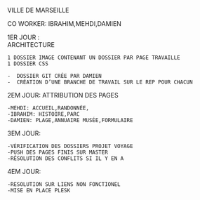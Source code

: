 VILLE DE MARSEILLE






CO WORKER:    IBRAHIM,MEHDI,DAMIEN


1ER JOUR :  
ARCHITECTURE

	1 DOSSIER IMAGE CONTENANT UN DOSSIER PAR PAGE TRAVAILLE
	1 DOSSIER CSS

	-  DOSSIER GIT CRÉE PAR DAMIEN
	-  CRÉATION D’UNE BRANCHE DE TRAVAIL SUR LE REP POUR CHACUN

2EM JOUR:
	ATTRIBUTION DES PAGES
	
	-MEHDI: ACCUEIL,RANDONNÉE,
	-IBRAHIM: HISTOIRE,PARC
	-DAMIEN: PLAGE,ANNUAIRE MUSÉE,FORMULAIRE

3EM JOUR: 

	-VÉRIFICATION DES DOSSIERS PROJET VOYAGE 
	-PUSH DES PAGES FINIS SUR MASTER 
	-RÉSOLUTION DES CONFLITS SI IL Y EN A 

4EM JOUR:

	-RESOLUTION SUR LIENS NON FONCTIONEL
	-MISE EN PLACE PLESK
